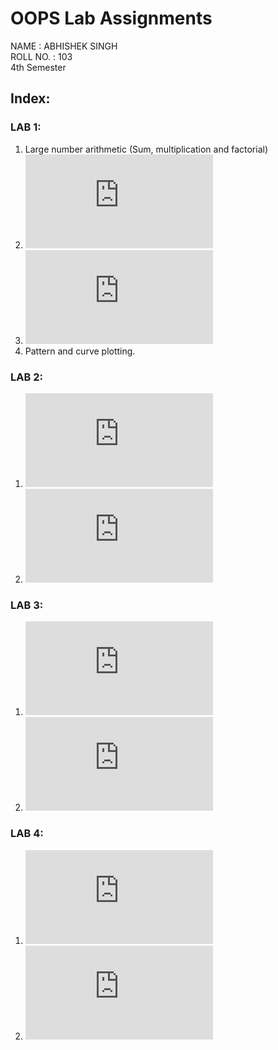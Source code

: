 # OOPS Lab Assignments

NAME : ABHISHEK SINGH <br>
ROLL NO. : 103 <br>
4th Semester <br>

## Index:

### LAB 1:

1. Large number arithmetic (Sum, multiplication and factorial)
2. ![Indentation of unindented file](https://github.com/ZER-0-NE/OOPS_lab_Assignment_2k18/blob/master/LAB1-roll-103/indentation.cpp)
3. ![Determinant of matrix using recursion](https://github.com/ZER-0-NE/OOPS_lab_Assignment_2k18/blob/master/LAB1-roll-103/determinant.cpp)
4. Pattern and curve plotting.

### LAB 2:

1. ![Adjacency list and adjacency matrix of a graph](https://github.com/ZER-0-NE/OOPS_lab_Assignment_2k18/blob/master/LAB2-roll103/Graph.cpp)
2. ![Insertion and deletion in a heap](https://github.com/ZER-0-NE/OOPS_lab_Assignment_2k18/blob/master/LAB2-roll103/heaps.cpp)

### LAB 3: 
1. ![Inverse of a matrix](https://github.com/ZER-0-NE/OOPS_lab_Assignment_2k18/blob/master/LAB3-roll103/matrixinverse.cpp)
2. ![Sum of two upper and lower triangular matrices](https://github.com/ZER-0-NE/OOPS_lab_Assignment_2k18/blob/master/LAB3-roll103/sum_up_low.cpp)


### LAB 4: 
1. ![Queue using Class](https://github.com/ZER-0-NE/OOPS_lab_Assignment_2k18/blob/master/LAB4-roll103/QueueClass.cpp)
2. ![Stack using Class](https://github.com/ZER-0-NE/OOPS_lab_Assignment_2k18/blob/master/LAB4-roll103/StackClass.cpp)
